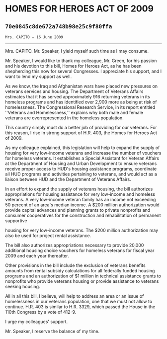 # HOMES FOR HEROES ACT OF 2009
## `70e0845c8de672a748b98e25c9f80ffa`
`Mrs. CAPITO — 16 June 2009`

---


Mrs. CAPITO. Mr. Speaker, I yield myself such time as I may consume.

Mr. Speaker, I would like to thank my colleague, Mr. Green, for his 
passion and his devotion to this bill, Homes for Heroes Act, as he has 
been shepherding this now for several Congresses. I appreciate his 
support, and I want to lend my support as well.

As we know, the Iraq and Afghanistan wars have placed new pressures 
on veterans services and housing. The Department of Veterans Affairs 
estimates that it has served approximately 916 returning veterans in 
its homeless programs and has identified over 2,900 more as being at 
risk of homelessness. The Congressional Research Service, in its report 
entitled ''Veterans and Homelessness,'' explains why both male and 
female veterans are overrepresented in the homeless population.

This country simply must do a better job of providing for our 
veterans. For this reason, I rise in strong support of H.R. 403, the 
Homes for Heroes Act of 2009.

As my colleague explained, this legislation will help to expand the 
supply of housing for very low-income veterans and increase the number 
of vouchers for homeless veterans. It establishes a Special Assistant 
for Veteran Affairs at the Department of Housing and Urban Development 
to ensure veterans receive proper access to HUD's housing assistance 
programs, coordinate all HUD programs and activities pertaining to 
veterans, and would act as a liaison between HUD and the Department of 
Veterans Affairs.

In an effort to expand the supply of veterans housing, the bill 
authorizes appropriations for housing assistance for very low-income 
and homeless veterans. A very low-income veteran family has an income 
not exceeding 50 percent of an area's median income. A $200 million 
authorization would provide capital advances and planning grants to 
private nonprofits and consumer cooperatives for the construction and 
rehabilitation of permanent supportive


housing for very low-income veterans. The $200 million authorization 
may also be used for project rental assistance.



The bill also authorizes appropriations necessary to provide 20,000 
additional housing choice vouchers for homeless veterans for fiscal 
year 2009 and each year thereafter.

Other provisions in the bill include the exclusion of veterans 
benefits amounts from rental subsidy calculations for all federally 
funded housing programs and an authorization of $1 million in technical 
assistance grants to nonprofits who provide veterans housing or provide 
assistance to veterans seeking housing.

All in all this bill, I believe, will help to address an area or an 
issue of homelessness in our veterans population, one that we must not 
allow to continue. H.R. 403 is similar to H.R. 3329, which passed the 
House in the 110th Congress by a vote of 412-9.

I urge my colleagues' support.

Mr. Speaker, I reserve the balance of my time.